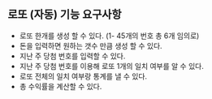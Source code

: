 ## 로또 (자동) 기능 요구사항
* 로또 한개를 생성 할 수 있다. (1- 45개의 번호 총 6개 임의로)
* 돈을 입력하면 원하는 갯수 만큼 생성 할 수 있다.
* 지난 주 당첨 번호를 입력할 수 있다.
* 지난 주 당첨 번호를 이용해 로또 1개의 일치 여부를 알 수 있다.
* 로또 전체의 일치 여부랑 통계를 낼 수 있다.
* 총 수익률을 계산할 수 있다.